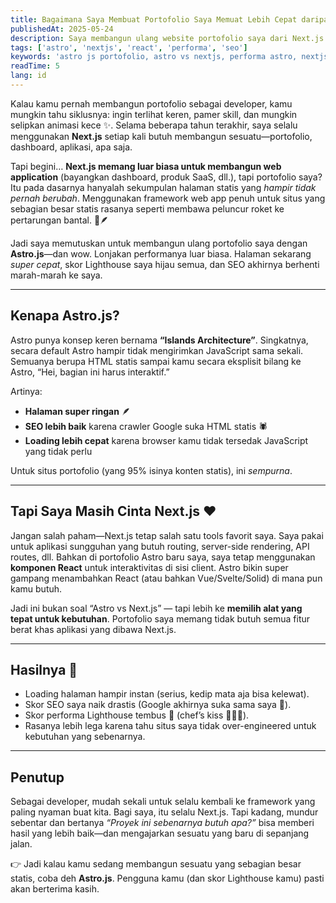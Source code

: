 ```yaml
---
title: Bagaimana Saya Membuat Portofolio Saya Memuat Lebih Cepat daripada Rentang Perhatian Saya 🏃‍♂️💨
publishedAt: 2025-05-24
description: Saya membangun ulang website portofolio saya dari Next.js ke Astro.js dan mendapatkan peningkatan performa yang besar. Next.js luar biasa untuk web application, tapi untuk situs statis seperti portofolio saya, Astro memberikan waktu muat yang super cepat, SEO yang lebih baik, dan kode yang lebih ramping—sambil tetap memungkinkan saya menggunakan React untuk komponen interaktif.
tags: ['astro', 'nextjs', 'react', 'performa', 'seo']
keywords: 'astro js portofolio, astro vs nextjs, performa astro, nextjs situs statis, react dengan astro, astro peningkatan seo, arsitektur islands astro, kecepatan situs astro, astro untuk portofolio, alternatif nextjs'
readTime: 5
lang: id
---
```


Kalau kamu pernah membangun portofolio sebagai developer, kamu mungkin tahu siklusnya: ingin terlihat keren, pamer skill, dan mungkin selipkan animasi kece ✨. Selama beberapa tahun terakhir, saya selalu menggunakan **Next.js** setiap kali butuh membangun sesuatu—portofolio, dashboard, aplikasi, apa saja.

Tapi begini… **Next.js memang luar biasa untuk membangun web application** (bayangkan dashboard, produk SaaS, dll.), tapi portofolio saya? Itu pada dasarnya hanyalah sekumpulan halaman statis yang _hampir tidak pernah berubah_. Menggunakan framework web app penuh untuk situs yang sebagian besar statis rasanya seperti membawa peluncur roket ke pertarungan bantal. 🚀🪶

Jadi saya memutuskan untuk membangun ulang portofolio saya dengan **Astro.js**—dan wow. Lonjakan performanya luar biasa. Halaman sekarang _super cepat_, skor Lighthouse saya hijau semua, dan SEO akhirnya berhenti marah-marah ke saya.

---

## Kenapa Astro.js?

Astro punya konsep keren bernama **“Islands Architecture”**. Singkatnya, secara default Astro hampir tidak mengirimkan JavaScript sama sekali. Semuanya berupa HTML statis sampai kamu secara eksplisit bilang ke Astro, “Hei, bagian ini harus interaktif.”

Artinya:

- **Halaman super ringan** 🪶
- **SEO lebih baik** karena crawler Google suka HTML statis 🕷️
- **Loading lebih cepat** karena browser kamu tidak tersedak JavaScript yang tidak perlu

Untuk situs portofolio (yang 95% isinya konten statis), ini _sempurna_.

---

## Tapi Saya Masih Cinta Next.js ❤️

Jangan salah paham—Next.js tetap salah satu tools favorit saya. Saya pakai untuk aplikasi sungguhan yang butuh routing, server-side rendering, API routes, dll. Bahkan di portofolio Astro baru saya, saya tetap menggunakan **komponen React** untuk interaktivitas di sisi client. Astro bikin super gampang menambahkan React (atau bahkan Vue/Svelte/Solid) di mana pun kamu butuh.

Jadi ini bukan soal “Astro vs Next.js” — tapi lebih ke **memilih alat yang tepat untuk kebutuhan**. Portofolio saya memang tidak butuh semua fitur berat khas aplikasi yang dibawa Next.js.

---

## Hasilnya 🚀

- Loading halaman hampir instan (serius, kedip mata aja bisa kelewat).
- Skor SEO saya naik drastis (Google akhirnya suka sama saya 👀).
- Skor performa Lighthouse tembus 💯 (chef’s kiss 👨‍🍳💋).
- Rasanya lebih lega karena tahu situs saya tidak over-engineered untuk kebutuhan yang sebenarnya.

---

## Penutup

Sebagai developer, mudah sekali untuk selalu kembali ke framework yang paling nyaman buat kita. Bagi saya, itu selalu Next.js. Tapi kadang, mundur sebentar dan bertanya _“Proyek ini sebenarnya butuh apa?”_ bisa memberi hasil yang lebih baik—dan mengajarkan sesuatu yang baru di sepanjang jalan.

👉 Jadi kalau kamu sedang membangun sesuatu yang sebagian besar statis, coba deh **Astro.js**. Pengguna kamu (dan skor Lighthouse kamu) pasti akan berterima kasih.
